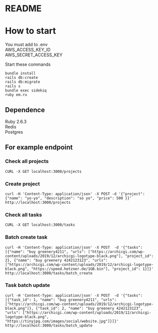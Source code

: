 # README

# How to start

You must add to .env  
AWS_ACCESS_KEY_ID  
AWS_SECRET_ACCESS_KEY

Start these commands

`bundle install`  
`rails db:create`  
`rails db:migrate`  
`rails s`  
`bundle exec sidekiq`  
`ruby em.ru`

## Dependence  
Ruby 2.6.3  
Redis  
Postgres


## For example endpoint

### Check all projects
```shell script
CURL -X GET localhost:3000/projects
```

### Create project
```shell script
curl -H 'Content-Type: application/json' -X POST -d '{"project": {"name": "yo-yo", "description": "so yo", "price": 500 }}' http://localhost:3000/projects
```

### Check all tasks
```shell script
CURL -X GET localhost:3000/tasks
```

### Batch create task
```shell script
curl -H 'Content-Type: application/json' -X POST  -d '{"tasks": [{"name": "buy greenery4211", "urls": ["https://archicgi.com/wp-content/uploads/2019/12/archicgi-logotype-black.png"], "project_id": 2}, {"name": "buy greenery 4242123123", "urls": ["https://archicgi.com/wp-content/uploads/2019/12/archicgi-logotype-black.png", "https://speed.hetzner.de/1GB.bin"], "project_id": 1}]}' http://localhost:3000/tasks/batch_create
```

### Task batch update
```shell script
curl -H 'Content-Type: application/json' -X POST  -d '{"tasks": [{"task_id": 1, "name": "buy greenery4211", "urls": ["https://archicgi.com/wp-content/uploads/2019/12/archicgi-logotype-black.png"]}, {"task_id": 2, "name": "buy greenery 4242123123", "urls": ["https://archicgi.com/wp-content/uploads/2019/12/archicgi-logotype-black.png", "https://tinyjpg.com/images/social/website.jpg"]}]}' http://localhost:3000/tasks/batch_update
```
